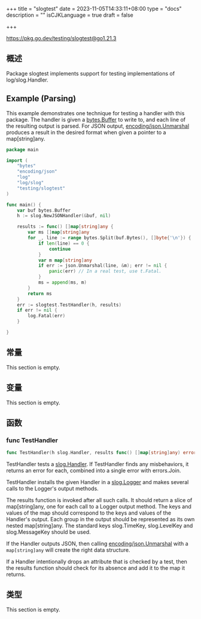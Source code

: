 +++
title = "slogtest"
date = 2023-11-05T14:33:11+08:00
type = "docs"
description = ""
isCJKLanguage = true
draft = false

+++

https://pkg.go.dev/testing/slogtest@go1.21.3

## 概述

Package slogtest implements support for testing implementations of log/slog.Handler.

## Example (Parsing)

This example demonstrates one technique for testing a handler with this package. The handler is given a [bytes.Buffer](https://pkg.go.dev/bytes#Buffer) to write to, and each line of the resulting output is parsed. For JSON output, [encoding/json.Unmarshal](https://pkg.go.dev/encoding/json#Unmarshal) produces a result in the desired format when given a pointer to a map[string]any.

``` go
package main

import (
	"bytes"
	"encoding/json"
	"log"
	"log/slog"
	"testing/slogtest"
)

func main() {
	var buf bytes.Buffer
	h := slog.NewJSONHandler(&buf, nil)

	results := func() []map[string]any {
		var ms []map[string]any
		for _, line := range bytes.Split(buf.Bytes(), []byte{'\n'}) {
			if len(line) == 0 {
				continue
			}
			var m map[string]any
			if err := json.Unmarshal(line, &m); err != nil {
				panic(err) // In a real test, use t.Fatal.
			}
			ms = append(ms, m)
		}
		return ms
	}
	err := slogtest.TestHandler(h, results)
	if err != nil {
		log.Fatal(err)
	}

}

```
## 常量

This section is empty.

## 变量

This section is empty.

## 函数 

### func TestHandler 

``` go
func TestHandler(h slog.Handler, results func() []map[string]any) error
```

TestHandler tests a [slog.Handler](https://pkg.go.dev/log/slog#Handler). If TestHandler finds any misbehaviors, it returns an error for each, combined into a single error with errors.Join.

TestHandler installs the given Handler in a [slog.Logger](https://pkg.go.dev/log/slog#Logger) and makes several calls to the Logger's output methods.

The results function is invoked after all such calls. It should return a slice of map[string]any, one for each call to a Logger output method. The keys and values of the map should correspond to the keys and values of the Handler's output. Each group in the output should be represented as its own nested map[string]any. The standard keys slog.TimeKey, slog.LevelKey and slog.MessageKey should be used.

If the Handler outputs JSON, then calling [encoding/json.Unmarshal](https://pkg.go.dev/encoding/json#Unmarshal) with a `map[string]any` will create the right data structure.

If a Handler intentionally drops an attribute that is checked by a test, then the results function should check for its absence and add it to the map it returns.

## 类型

This section is empty.